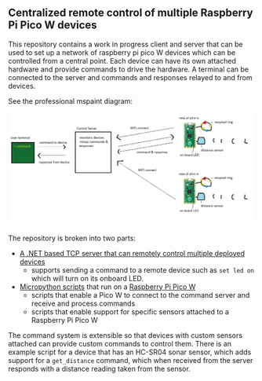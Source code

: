 ## Centralized remote control of multiple Raspberry Pi Pico W devices

This repository contains a work in progress client and server that can be used to set up a network of raspberry pi pico W devices which can be controlled from a central point. Each device can have its own attached hardware and provide commands to drive the hardware. A terminal can be connected to the server and commands and responses relayed to and from devices.

See the professional mspaint diagram:

![Architecture](/arch.png)

The repository is broken into two parts:
- [A .NET based TCP server that can remotely control multiple deployed devices](./Server/README.md) 
  - supports sending a command to a remote device such as `set led on` which will turn on its onboard LED.
- [Micropython scripts](./Device/README.md) that run on a [Raspberry Pi Pico W](https://www.raspberrypi.com/documentation/microcontrollers/raspberry-pi-pico.html)
  - scripts that enable a Pico W to connect to the command server and receive and process commands
  - scripts that enable support for specific sensors attached to a Raspberry Pi Pico W

The command system is extensible so that devices with custom sensors attached can provide custom commands to control them. There is an example script for a device that has an HC-SR04 sonar sensor, which adds support for a `get_distance` command, which when received from the server responds with a distance reading taken from the sensor.
